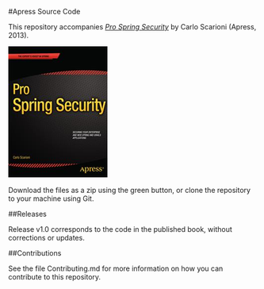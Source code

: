 #Apress Source Code

This repository accompanies [*Pro Spring Security*](http://www.apress.com/9781430248187) by Carlo  Scarioni (Apress, 2013).

![Cover image](9781430248187.jpg)

Download the files as a zip using the green button, or clone the repository to your machine using Git.

##Releases

Release v1.0 corresponds to the code in the published book, without corrections or updates.

##Contributions

See the file Contributing.md for more information on how you can contribute to this repository.
